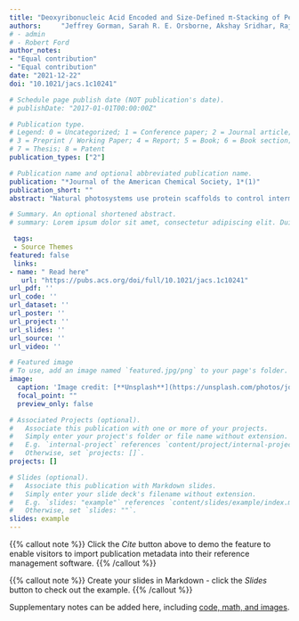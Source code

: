 ```yaml
---
title: "Deoxyribonucleic Acid Encoded and Size-Defined π-Stacking of Perylene Diimides"
authors:     "Jeffrey Gorman, Sarah R. E. Orsborne, Akshay Sridhar, Raj Pandya, Peter Budden, Alexander Ohmann, Naitik A. Panjwani, Yun Liu, Jake L. Greenfield, Simon Dowland, Victor Gray, Seán T. J. Ryan, Sara De Ornellas, Afaf H. El-Sagheer, Tom Brown, Jonathan R. Nitschke, Jan Behrends, Ulrich F. Keyser, Akshay Rao, Rosana Collepardo-Guevara, Eugen Stulz, Richard H. Friend, and Florian Auras"
# - admin
# - Robert Ford
author_notes:
- "Equal contribution"
- "Equal contribution"
date: "2021-12-22"
doi: "10.1021/jacs.1c10241"

# Schedule page publish date (NOT publication's date).
# publishDate: "2017-01-01T00:00:00Z"

# Publication type.
# Legend: 0 = Uncategorized; 1 = Conference paper; 2 = Journal article;
# 3 = Preprint / Working Paper; 4 = Report; 5 = Book; 6 = Book section;
# 7 = Thesis; 8 = Patent
publication_types: ["2"]

# Publication name and optional abbreviated publication name.
publication: "*Journal of the American Chemical Society, 1*(1)"
publication_short: ""
abstract: "Natural photosystems use protein scaffolds to control intermolecular interactions that enable exciton flow, charge generation, and long-range charge separation. In contrast, there is limited structural control in current organic electronic devices such as OLEDs and solar cells. We report here the DNA-encoded assembly of π-conjugated perylene diimides (PDIs) with deterministic control over the number of electronically coupled molecules. The PDIs are integrated within DNA chains using phosphoramidite coupling chemistry, allowing selection of the DNA sequence to either side, and specification of intermolecular DNA hybridization. In this way, we have developed a “toolbox” for construction of any stacking sequence of these semiconducting molecules. We have discovered that we need to use a full hierarchy of interactions: DNA guides the semiconductors into specified close proximity, hydrophobic–hydrophilic differentiation drives aggregation of the semiconductor moieties, and local geometry and electrostatic interactions define intermolecular positioning. As a result, the PDIs pack to give substantial intermolecular π wave function overlap, leading to an evolution of singlet excited states from localized excitons in the PDI monomer to excimers with wave functions delocalized over all five PDIs in the pentamer. This is accompanied by a change in the dominant triplet forming mechanism from localized spin–orbit charge transfer mediated intersystem crossing for the monomer toward a delocalized excimer process for the pentamer. Our modular DNA-based assembly reveals real opportunities for the rapid development of bespoke semiconductor architectures with molecule-by-molecule precision."

# Summary. An optional shortened abstract.
# summary: Lorem ipsum dolor sit amet, consectetur adipiscing elit. Duis posuere tellus ac convallis placerat. Proin tincidunt magna sed ex sollicitudin condimentum.

 tags:
 - Source Themes
featured: false
 links:
- name: " Read here"
   url: "https://pubs.acs.org/doi/full/10.1021/jacs.1c10241"
url_pdf: ''
url_code: ''
url_dataset: ''
url_poster: ''
url_project: ''
url_slides: ''
url_source: ''
url_video: ''

# Featured image
# To use, add an image named `featured.jpg/png` to your page's folder. 
image:
  caption: 'Image credit: [**Unsplash**](https://unsplash.com/photos/jdD8gXaTZsc)'
  focal_point: ""
  preview_only: false

# Associated Projects (optional).
#   Associate this publication with one or more of your projects.
#   Simply enter your project's folder or file name without extension.
#   E.g. `internal-project` references `content/project/internal-project/index.md`.
#   Otherwise, set `projects: []`.
projects: []

# Slides (optional).
#   Associate this publication with Markdown slides.
#   Simply enter your slide deck's filename without extension.
#   E.g. `slides: "example"` references `content/slides/example/index.md`.
#   Otherwise, set `slides: ""`.
slides: example
---
```


{{% callout note %}}
Click the *Cite* button above to demo the feature to enable visitors to import publication metadata into their reference management software.
{{% /callout %}}

{{% callout note %}}
Create your slides in Markdown - click the *Slides* button to check out the example.
{{% /callout %}}

Supplementary notes can be added here, including [code, math, and images](https://wowchemy.com/docs/writing-markdown-latex/).
